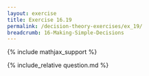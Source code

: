 ```yaml
---
layout: exercise
title: Exercise 16.19
permalink: /decision-theory-exercises/ex_19/
breadcrumb: 16-Making-Simple-Decisions
---
```


{% include mathjax_support %}

<div><i class="arrow-up loader" data-chapter="decision-theory-exercises" data-exercise="ex_19" data-rating="0"></i></div>
{% include_relative question.md %}
